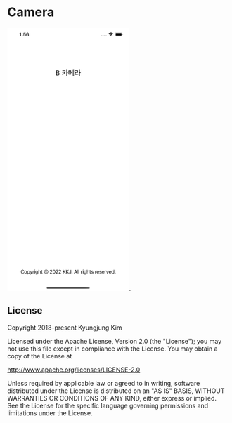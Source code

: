 # Camera


<img src="screenshot_1.png" width="277" height="600">. <!-- <img src="screenshot_2.png" width="277" height="600">  
<img src="screenshot_3.png" width="277" height="600">. <img src="screenshot_4.png" width="277" height="600"> -->


License
-------

Copyright 2018-present Kyungjung Kim

Licensed under the Apache License, Version 2.0 (the "License");
you may not use this file except in compliance with the License.
You may obtain a copy of the License at

http://www.apache.org/licenses/LICENSE-2.0

Unless required by applicable law or agreed to in writing, software
distributed under the License is distributed on an "AS IS" BASIS,
WITHOUT WARRANTIES OR CONDITIONS OF ANY KIND, either express or implied.
See the License for the specific language governing permissions and
limitations under the License.
